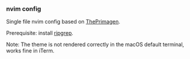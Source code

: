 ### nvim config
Single file nvim config based on [ThePrimagen](https://github.com/ThePrimeagen/init.lua).

Prerequisite: install [ripgrep](https://github.com/BurntSushi/ripgrep).

Note: The theme is not rendered correctly in the macOS default terminal, works fine in iTerm.
